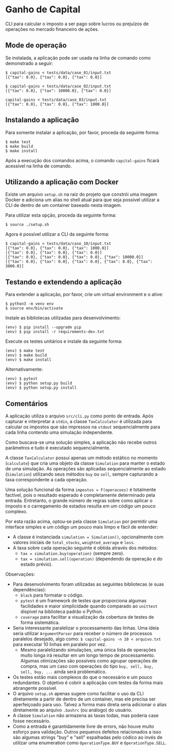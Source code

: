 # Ganho de Capital

CLI para calcular o imposto a ser pago sobre lucros ou prejuízos de operações no mercado financeiro de ações.

## Mode de operação

Se instalada, a aplicação pode ser usada na linha de comando como demonstrado a seguir:

```
$ capital-gains < tests/data/case_01/input.txt
[{"tax": 0.0}, {"tax": 0.0}, {"tax": 0.0}]
```

```
$ capital-gains < tests/data/case_02/input.txt
[{"tax": 0.0}, {"tax": 10000.0}, {"tax": 0.0}]
```

```
capital-gains < tests/data/case_03/input.txt
[{"tax": 0.0}, {"tax": 0.0}, {"tax": 1000.0}]
```

## Instalando a aplicação

Para somente instalar a aplicação, por favor, proceda da seguinte forma:

```
$ make test
$ make build
$ make install
```

Após a execução dos comandos acima, o comando `capital-gains` ficará acessível na linha de comando.

## Utilizando a aplicação com Docker

Existe um arquivo `setup.sh` na raiz do projeto que constrói uma imagem Docker e adiciona um alias no shell atual para que seja possível utilizar a CLI de dentro de um container baseado nesta imagem.

Para utilizar esta opção, proceda da seguinte forma:

```
$ source ./setup.sh
```

Agora é possível utilizar a CLI da seguinte forma:

```
$ capital-gains < tests/data/case_10/input.txt
[{"tax": 0.0}, {"tax": 0.0}, {"tax": 1000.0}]
[{"tax": 0.0}, {"tax": 0.0}, {"tax": 0.0}]
[{"tax": 0.0}, {"tax": 0.0}, {"tax": 0.0}, {"tax": 10000.0}]
[{"tax": 0.0}, {"tax": 0.0}, {"tax": 0.0}, {"tax": 0.0}, {"tax": 3000.0}]
```

## Testando e extendendo a aplicação

Para extender a aplicação, por favor, crie um virtual environment e o ative:

```
$ python3 -m venv env
$ source env/bin/activate
```

Instale as bibliotecas utilizadas para desenvolvimento:

```
(env) $ pip install --upgrade pip
(env) $ pip install -r requirements-dev.txt
```

Execute os testes unitários e instale da seguinte forma:

```
(env) $ make test
(env) $ make build
(env) $ make install
```

Alternativamente:

```
(env) $ pytest
(env) $ python setup.py build
(env) $ python setup.py install
```

## Comentários

A aplicação utiliza o arquivo `src/cli.py` como ponto de entrada. Após capturar e interpretar a `stdin`, a classe `TaxCalculator` é utilizada para calcular os impostos que são impressos na `stdout` sequencialmente para cada linha contendo uma simulação independente.

Como buscava-se uma solução simples, a aplicação não recebe outros parâmetros e tudo é executado sequencialmente.

A classe `TaxCalculator` possui apenas um método estático no momento (`calculate`) que cria uma objeto da classe `Simulation` para manter o estado de uma simulação. As operações são aplicadas sequencialmente ao estado (`Simulation`) utilizando seus métodos `buy` ou `sell`, sempre capturando a taxa correspondente a cada operação.

Uma solução funcional da forma `impostos = F(operacoes)` é totalmente factível, pois o resultado esperado é completamente determinado pela entrada. Entretanto, o grande número de regras sobre como aplicar o imposto e o carregamento de estados resulta em um código um pouco complexo.

Por esta razão acima, optou-se pela classe `Simulation` por permitir uma interface simples e um código um pouco mais limpo e fácil de entender:
- A classe é instanciada `simulation = Simulation()`, opcionalmente com valores iniciais de `total_stocks`, `weighted_average` e `loss`.
- A taxa sobre cada operação seguinte é obtida através dos métodos:
  - `tax = simulation.buy(operation)` (sempre zero).
  - `tax = simulation.sell(operation)` (dependendo da operação e do estado prévio).



Observações:

- Para desenvolvimento foram utilizadas as seguintes bibliotecas (e suas dependências):
    - `black` para formatar o código.
    - `pytest` é um framework de testes que proporciona algumas facilidades e maior simplicidade quando comparado ao `unittest` dispível na biblioteca padrão o Python.
    - `coverage` para facilitar a visualização da cobertura de testes de forma sistemática.
- Seria interessante paralelizar o processamento das linhas. Uma ideia seria utilizar `ArgumentParser` para receber o número de processos paralelos desejado, algo como: `$ capital-gains -n 10 < arquivo.txt` para executar 10 linhas em paralelo por vez.
  - Mesmo paralelizando simulações, uma única lista de operações muito longa irá resultar em um longo tempo de processamento. Algumas otimizações são possíveis como agrupar operações de compra, mas um caso com operações do tipo `buy, sell, buy, sell, buy, ...` ainda será problemático.
- Os testes estão mais complexos do que o necessário e um pouco redundantes. O objetivo é cobrir a aplicação com testes da forma mais abrangente possível.
- O arquivo `setup.sh` apenas sugere como facilitar o uso da CLI diretamente a partir de dentro de um container, mas ele precisa ser aperfeiçoado para uso. Talvez a forma mais direta seria adicionar o alias diretamente ao arquivo `.bashrc` (ou análogo) do usuário.
- A classe `Simulation` não armazena as taxas todas, mas poderia case fosse necessário.
- Como a entrada é garantidamente livre de errors, não houve muito esforço para validação. Outros pequenos defeitos relacionados a isso são algumas strings "buy" e "sell" espalhadas pelo códico ao invés de utilizar uma enumeration como `OperationType.BUY` e `OperationType.SELL`.